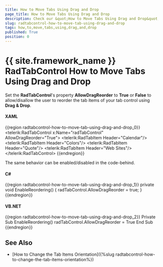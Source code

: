 ```yaml
---
title: How to Move Tabs Using Drag and Drop
page_title: How to Move Tabs Using Drag and Drop
description: Check our &quot;How to Move Tabs Using Drag and Drop&quot; documentation article for the RadTabControl {{ site.framework_name }} control.
slug: radtabcontrol-how-to-move-tab-using-drag-and-drop
tags: how,to,move,tabs,using,drag,and,drop
published: True
position: 0
---
```


# {{ site.framework_name }} RadTabControl How to Move Tabs Using Drag and Drop

Set the __RadTabControl__'s property __AllowDragReorder__ to __True__ or __False__ to allow/disallow the user to reorder the tab items of your tab control using __Drag & Drop__.

#### __XAML__  
{{region radtabcontrol-how-to-move-tab-using-drag-and-drop_0}}
	<telerik:RadTabControl x:Name="radTabControl" AllowDragReorder="True">
	    <telerik:RadTabItem Header="Calendar"/>
	    <telerik:RadTabItem Header="Colors"/>
	    <telerik:RadTabItem Header="Quote"/>
	    <telerik:RadTabItem Header="Web Sites"/>
	</telerik:RadTabControl>
{{endregion}}

The same behavior can be enabled/disabled in the code-behind.

#### __C#__  
{{region radtabcontrol-how-to-move-tab-using-drag-and-drop_1}}
	private void EnableReordering()
	{
	    radTabControl.AllowDragReorder = true;
	}
{{endregion}}

#### __VB.NET__  
{{region radtabcontrol-how-to-move-tab-using-drag-and-drop_2}}
    Private Sub EnableReordering()
        radTabControl.AllowDragReorder = True
    End Sub
{{endregion}}

## See Also 
 * [How to Change the Tab Items Orientation]({%slug radtabcontrol-how-to-change-the-tab-items-orientation%})
